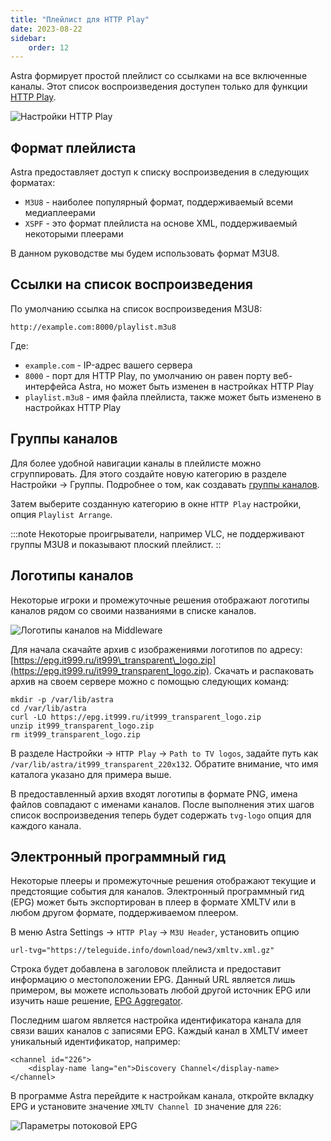 ```yaml
---
title: "Плейлист для HTTP Play"
date: 2023-08-22
sidebar:
    order: 12
---
```


Astra формирует простой плейлист со ссылками на все включенные каналы. Этот список воспроизведения доступен только для функции [HTTP Play](https://help.cesbo.com/astra/delivery/http-hls/http-play).

![Настройки HTTP Play](https://cdn.cesbo.com/help/astra/delivery/http-hls/playlist/http-play.png)

## Формат плейлиста[](https://help.cesbo.com/astra/delivery/http-hls/playlist#playlist-format)

Astra предоставляет доступ к списку воспроизведения в следующих форматах:

- `M3U8` - наиболее популярный формат, поддерживаемый всеми медиаплеерами
- `XSPF` - это формат плейлиста на основе XML, поддерживаемый некоторыми плеерами

В данном руководстве мы будем использовать формат M3U8.

## Ссылки на список воспроизведения[](https://help.cesbo.com/astra/delivery/http-hls/playlist#links-to-the-playlist)

По умолчанию ссылка на список воспроизведения M3U8:

```
http://example.com:8000/playlist.m3u8
```

Где:

- `example.com` - IP-адрес вашего сервера
- `8000` - порт для HTTP Play, по умолчанию он равен порту веб-интерфейса Astra, но может быть изменен в настройках HTTP Play
- `playlist.m3u8` - имя файла плейлиста, также может быть изменено в настройках HTTP Play

## Группы каналов[](https://help.cesbo.com/astra/delivery/http-hls/playlist#channel-groups)

Для более удобной навигации каналы в плейлисте можно сгруппировать. Для этого создайте новую категорию в разделе Настройки -> Группы. Подробнее о том, как создавать [группы каналов](https://help.cesbo.com/astra/admin-guide/settings/channel-groups).

Затем выберите созданную категорию в окне `HTTP Play` настройки, опция `Playlist Arrange`.

:::note Некоторые проигрыватели, например VLC, не поддерживают группы M3U8 и показывают плоский плейлист. ::

## Логотипы каналов[](https://help.cesbo.com/astra/delivery/http-hls/playlist#channel-logos)

Некоторые игроки и промежуточные решения отображают логотипы каналов рядом со своими названиями в списке каналов.

![Логотипы каналов на Middleware](https://cdn.cesbo.com/help/astra/delivery/http-hls/playlist/mw.jpg)

Для начала скачайте архив с изображениями логотипов по адресу: [https://epg.it999.ru/it999\_transparent\_logo.zip](https://epg.it999.ru/it999_transparent_logo.zip). Скачать и распаковать архив на своем сервере можно с помощью следующих команд:

```
mkdir -p /var/lib/astra
cd /var/lib/astra
curl -LO https://epg.it999.ru/it999_transparent_logo.zip
unzip it999_transparent_logo.zip
rm it999_transparent_logo.zip
```

В разделе Настройки -> `HTTP Play` -> `Path to TV logos`, задайте путь как `/var/lib/astra/it999_transparent_220x132`. Обратите внимание, что имя каталога указано для примера выше.

В предоставленный архив входят логотипы в формате PNG, имена файлов совпадают с именами каналов. После выполнения этих шагов список воспроизведения теперь будет содержать `tvg-logo` опция для каждого канала.

## Электронный программный гид[](https://help.cesbo.com/astra/delivery/http-hls/playlist#electronic-program-guide)

Некоторые плееры и промежуточные решения отображают текущие и предстоящие события для каналов. Электронный программный гид (EPG) может быть экспортирован в плеер в формате XMLTV или в любом другом формате, поддерживаемом плеером.

В меню Astra Settings -> `HTTP Play` -> `M3U Header`, установить опцию

```
url-tvg="https://teleguide.info/download/new3/xmltv.xml.gz"
```

Строка будет добавлена в заголовок плейлиста и предоставит информацию о местоположении EPG. Данный URL является лишь примером, вы можете использовать любой другой источник EPG или изучить наше решение, [EPG Aggregator](https://help.cesbo.com/astra/admin-guide/stream/epg).

Последним шагом является настройка идентификатора канала для связи ваших каналов с записями EPG. Каждый канал в XMLTV имеет уникальный идентификатор, например:

```
<channel id="226">
    <display-name lang="en">Discovery Channel</display-name>
</channel>
```

В программе Astra перейдите к настройкам канала, откройте вкладку EPG и установите значение `XMLTV Channel ID` значение для `226`:

![Параметры потоковой EPG](https://cdn.cesbo.com/help/astra/delivery/http-hls/playlist/stream-epg.png)
